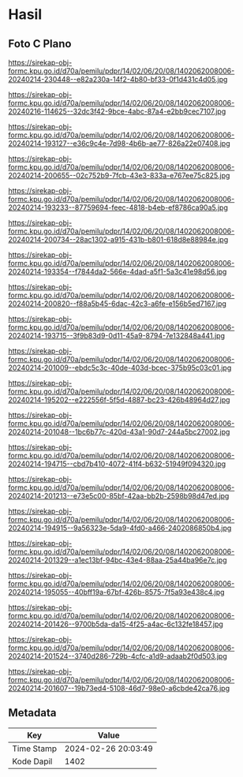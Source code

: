 # Hasil

## Foto C Plano

https://sirekap-obj-formc.kpu.go.id/d70a/pemilu/pdpr/14/02/06/20/08/1402062008006-20240214-230448--e82a230a-14f2-4b80-bf33-0f1d431c4d05.jpg

https://sirekap-obj-formc.kpu.go.id/d70a/pemilu/pdpr/14/02/06/20/08/1402062008006-20240216-114625--32dc3f42-9bce-4abc-87a4-e2bb9cec7107.jpg

https://sirekap-obj-formc.kpu.go.id/d70a/pemilu/pdpr/14/02/06/20/08/1402062008006-20240214-193127--e36c9c4e-7d98-4b6b-ae77-826a22e07408.jpg

https://sirekap-obj-formc.kpu.go.id/d70a/pemilu/pdpr/14/02/06/20/08/1402062008006-20240214-200655--02c752b9-7fcb-43e3-833a-e767ee75c825.jpg

https://sirekap-obj-formc.kpu.go.id/d70a/pemilu/pdpr/14/02/06/20/08/1402062008006-20240214-193233--87759694-feec-4818-b4eb-ef8786ca90a5.jpg

https://sirekap-obj-formc.kpu.go.id/d70a/pemilu/pdpr/14/02/06/20/08/1402062008006-20240214-200734--28ac1302-a915-431b-b801-618d8e88984e.jpg

https://sirekap-obj-formc.kpu.go.id/d70a/pemilu/pdpr/14/02/06/20/08/1402062008006-20240214-193354--f7844da2-566e-4dad-a5f1-5a3c41e98d56.jpg

https://sirekap-obj-formc.kpu.go.id/d70a/pemilu/pdpr/14/02/06/20/08/1402062008006-20240214-200820--f88a5b45-6dac-42c3-a6fe-e156b5ed7167.jpg

https://sirekap-obj-formc.kpu.go.id/d70a/pemilu/pdpr/14/02/06/20/08/1402062008006-20240214-193715--3f9b83d9-0d11-45a9-8794-7e132848a441.jpg

https://sirekap-obj-formc.kpu.go.id/d70a/pemilu/pdpr/14/02/06/20/08/1402062008006-20240214-201009--ebdc5c3c-40de-403d-bcec-375b95c03c01.jpg

https://sirekap-obj-formc.kpu.go.id/d70a/pemilu/pdpr/14/02/06/20/08/1402062008006-20240214-195202--e222556f-5f5d-4887-bc23-426b48964d27.jpg

https://sirekap-obj-formc.kpu.go.id/d70a/pemilu/pdpr/14/02/06/20/08/1402062008006-20240214-201048--1bc6b77c-420d-43a1-90d7-244a5bc27002.jpg

https://sirekap-obj-formc.kpu.go.id/d70a/pemilu/pdpr/14/02/06/20/08/1402062008006-20240214-194715--cbd7b410-4072-41f4-b632-51949f094320.jpg

https://sirekap-obj-formc.kpu.go.id/d70a/pemilu/pdpr/14/02/06/20/08/1402062008006-20240214-201213--e73e5c00-85bf-42aa-bb2b-2598b98d47ed.jpg

https://sirekap-obj-formc.kpu.go.id/d70a/pemilu/pdpr/14/02/06/20/08/1402062008006-20240214-194915--9a56323e-5da9-4fd0-a466-2402086850b4.jpg

https://sirekap-obj-formc.kpu.go.id/d70a/pemilu/pdpr/14/02/06/20/08/1402062008006-20240214-201329--a1ec13bf-94bc-43e4-88aa-25a44ba96e7c.jpg

https://sirekap-obj-formc.kpu.go.id/d70a/pemilu/pdpr/14/02/06/20/08/1402062008006-20240214-195055--40bff19a-67bf-426b-8575-7f5a93e438c4.jpg

https://sirekap-obj-formc.kpu.go.id/d70a/pemilu/pdpr/14/02/06/20/08/1402062008006-20240214-201426--9700b5da-da15-4f25-a4ac-6c132fe18457.jpg

https://sirekap-obj-formc.kpu.go.id/d70a/pemilu/pdpr/14/02/06/20/08/1402062008006-20240214-201524--3740d286-729b-4cfc-a1d9-adaab2f0d503.jpg

https://sirekap-obj-formc.kpu.go.id/d70a/pemilu/pdpr/14/02/06/20/08/1402062008006-20240214-201607--19b73ed4-5108-46d7-98e0-a6cbde42ca76.jpg


## Metadata

| Key        | Value               |
| ---------- | ------------------- |
| Time Stamp | 2024-02-26 20:03:49 |
| Kode Dapil | 1402                |



